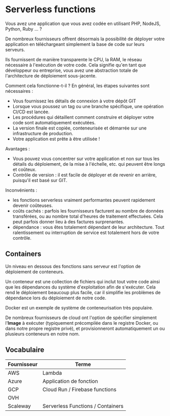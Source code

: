 # Serverless functions

Vous avez une application que vous avez codée en utilisant PHP, NodeJS, Python, Ruby ... ?

De nombreux fournisseurs offrent désormais la possibilité de déployer votre application en téléchargeant simplement la base de code sur leurs serveurs. 

Ils fournissent de manière transparente le CPU, la RAM, le réseau nécessaire à l'exécution de votre code. Cela signifie qu'en tant que développeur ou entreprise, vous avez une abstraction totale de l'architecture de déploiement sous-jacente.

Comment cela fonctionne-t-il ? En général, les étapes suivantes sont nécessaires :

- Vous fournissez les détails de connexion à votre dépôt GIT
- Lorsque vous poussez un tag ou une branche spécifique, une opération CI/CD est lancée.
- Les procédures qui détaillent comment construire et déployer votre code sont automatiquement exécutées.
- La version finale est copiée, conteneurisée et démarrée sur une infrastructure de production.
- Votre application est prête à être utilisée !


Avantages :

- Vous pouvez vous concentrer sur votre application et non sur tous les détails du déploiement, de la mise à l'échelle, etc. qui peuvent être longs et coûteux.
- Contrôle de version : il est facile de déployer et de revenir en arrière, puisqu'il est basé sur GIT.

Inconvénients :
- les fonctions serverless vraiment performantes peuvent rapidement devenir coûteuses.
- coûts cachés : parfois les fournisseurs facturent au nombre de données transférées, ou au nombre total d'heures de traitement effectuées. Cela peut parfois donner lieu à des factures surprenantes.
- dépendance : vous êtes totalement dépendant de leur architecture. Tout ralentissement ou interruption de service est totalement hors de votre contrôle.


## Containers

Un niveau en dessous des fonctions sans serveur est l'option de déploiement de conteneurs.

Un conteneur est une collection de fichiers qui inclut tout votre code ainsi que les dépendances du système d'exploitation afin de s'exécuter. Cela rend le déploiement beaucoup plus facile, car il simplifie les problèmes de dépendance lors du déploiement de notre code.

Docker est un exemple de système de conteneurisation très populaire.

De nombreux fournisseurs de cloud ont l'option de spécifier simplement l'**Image** à exécuter (typiquement précompilée dans le registre Docker, ou dans notre propre registre privé), et provisionneront automatiquement un ou plusieurs conteneurs en notre nom.


## Vocabulaire

| Fournisseur | Terme |
|--|--|
| AWS | Lambda |
| Azure | Application de fonction |
| GCP | Cloud Run / Firebase functions |
| OVH |  |
| Scaleway | Serverless Functions / Containers |